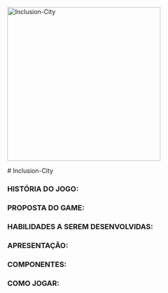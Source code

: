 <p align="left">
  <img src="https://i.ibb.co/P93qmMG/Untitled-1.png" width="350" title="Inclusion-City">
</p>
# Inclusion-City

### HISTÓRIA DO JOGO:

### PROPOSTA DO GAME:

### HABILIDADES A SEREM DESENVOLVIDAS:

### APRESENTAÇÃO:

### COMPONENTES:

### COMO JOGAR:


